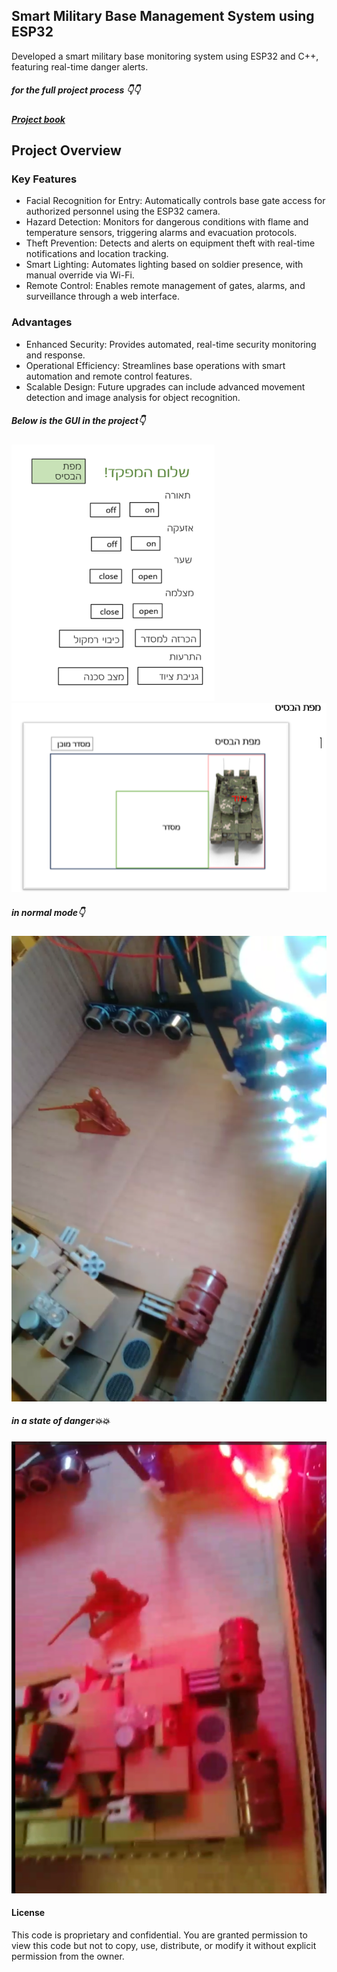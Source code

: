 ## Smart Military Base Management System using ESP32

Developed a smart military base monitoring system using ESP32 and C++, featuring real-time danger alerts.



##### for the full project process 👇👇



##### [Project book](https://drive.google.com/file/d/1s1mIrd-jn3SXPhV82BAf0Z0rtWOJd54j/view?usp=sharing)

## Project Overview
### Key Features


* Facial Recognition for Entry: Automatically controls base gate access for authorized personnel using the ESP32 camera.
* Hazard Detection: Monitors for dangerous conditions with flame and temperature sensors, triggering alarms and evacuation protocols.
* Theft Prevention: Detects and alerts on equipment   theft with real-time notifications and location tracking.
* Smart Lighting: Automates lighting based on soldier presence, with manual override via Wi-Fi.
* Remote Control: Enables remote management of gates, alarms, and surveillance through a web interface.

### Advantages
* Enhanced Security: Provides automated, real-time security monitoring and response.
* Operational Efficiency: Streamlines base operations with smart automation and remote control features.
* Scalable Design: Future upgrades can include advanced movement detection and image analysis for object recognition.
##### Below is the GUI in the project👇

![AA](AA.png)
 ![BB](BB.png)

##### in normal mode👇

![DD](DD.png)

##### in a state of danger💥💥

 ![CC](CC.png)

#### License
This code is proprietary and confidential. You are granted permission to view this code but not to copy, use, distribute, or modify it without explicit permission from the owner.
